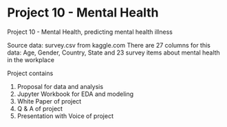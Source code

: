 # Project 10 - Mental Health 
 Project 10 - Mental Health, predicting mental health illness

Source data: survey.csv from kaggle.com There are 27 columns for this data: Age, Gender, Country, State and 23 survey items about mental health in the workplace

Project contains

1. Proposal for data and analysis
2. Jupyter Workbook for EDA and modeling
3. White Paper of project
4. Q & A of project
5. Presentation with Voice of project
